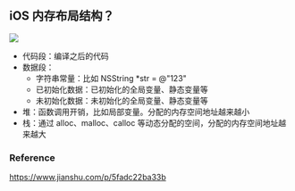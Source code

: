 ## iOS 内存布局结构？

![](https://github.com/RayJiang16/Swift-Review/blob/master/Image/内存/ios-memory-layout.png)

- 代码段：编译之后的代码
- 数据段：
  - 字符串常量：比如 NSString *str = @"123"
  - 已初始化数据：已初始化的全局变量、静态变量等
  - 未初始化数据：未初始化的全局变量、静态变量等
- 堆：函数调用开销，比如局部变量。分配的内存空间地址越来越小
- 栈：通过 alloc、malloc、calloc 等动态分配的空间，分配的内存空间地址越来越大



### Reference

https://www.jianshu.com/p/5fadc22ba33b
